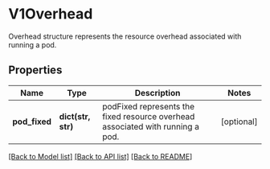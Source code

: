 # V1Overhead

Overhead structure represents the resource overhead associated with running a pod.
## Properties
Name | Type | Description | Notes
------------ | ------------- | ------------- | -------------
**pod_fixed** | **dict(str, str)** | podFixed represents the fixed resource overhead associated with running a pod. | [optional] 

[[Back to Model list]](../README.md#documentation-for-models) [[Back to API list]](../README.md#documentation-for-api-endpoints) [[Back to README]](../README.md)



